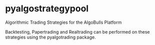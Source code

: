 # pyalgostrategypool
Algorithmic Trading Strategies for the AlgoBulls Platform

Backtesting, Papertrading and Realtrading can be performed on these strategies using the pyalgotrading package.
